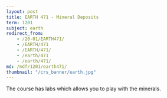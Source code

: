 ```yaml
---
layout: post
title: EARTH 471 - Mineral Deposits
term: 1201
subject: earth
redirect_from:
    - /20-01/EARTH471/
    - /EARTH/471
    - /EARTH/471/
    - /earth/471
    - /earth/471/
md: /mdf/1201/earth471/
thumbnail: "/crs_banner/earth.jpg"
---
```

The course has labs which allows you to play with the minerals.
